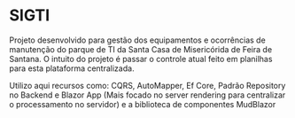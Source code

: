 # SIGTI

Projeto desenvolvido para gestão dos equipamentos e ocorrências de manutenção do parque de TI da Santa Casa de Misericórida de Feira de Santana.
O intuito do projeto é passar o controle atual feito em planilhas para esta plataforma centralizada.

Utilizo aqui recursos como:
CQRS, AutoMapper, Ef Core, Padrão Repository no Backend e Blazor App (Mais focado no server rendering para centralizar o processamento no servidor) e a biblioteca de componentes MudBlazor
